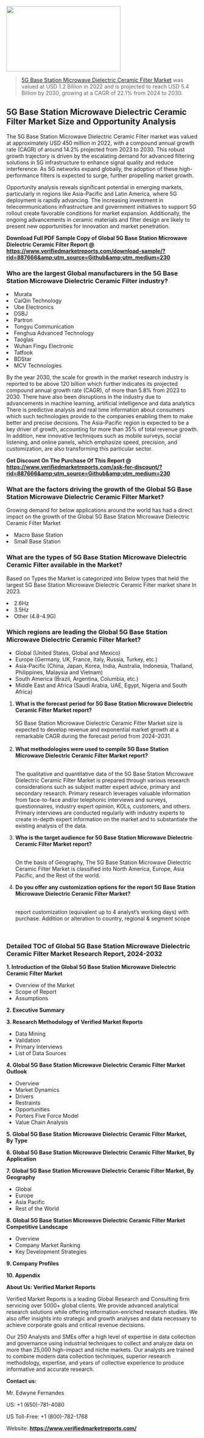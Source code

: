 <img src="https://ffe5etoiles.com/wp-content/uploads/2024/12/MST1-300x171.png" alt="" width="300" height="171" class="alignnone size-medium wp-image-20088" /><blockquote><p><p><a href="https://www.verifiedmarketreports.com/download-sample/?rid=887666&utm_source=Github&utm_medium=230" target="_blank">5G Base Station Microwave Dielectric Ceramic Filter Market</a> was valued at USD 1.2 Billion in 2022 and is projected to reach USD 5.4 Billion by 2030, growing at a CAGR of 22.1% from 2024 to 2030.</p></blockquote><p><h2>5G Base Station Microwave Dielectric Ceramic Filter Market Size and Opportunity Analysis</h2><p>The 5G Base Station Microwave Dielectric Ceramic Filter market was valued at approximately USD 450 million in 2022, with a compound annual growth rate (CAGR) of around 14.2% projected from 2023 to 2030. This robust growth trajectory is driven by the escalating demand for advanced filtering solutions in 5G infrastructure to enhance signal quality and reduce interference. As 5G networks expand globally, the adoption of these high-performance filters is expected to surge, further propelling market growth.</p><p>Opportunity analysis reveals significant potential in emerging markets, particularly in regions like Asia-Pacific and Latin America, where 5G deployment is rapidly advancing. The increasing investment in telecommunications infrastructure and government initiatives to support 5G rollout create favorable conditions for market expansion. Additionally, the ongoing advancements in ceramic materials and filter design are likely to present new opportunities for innovation and market penetration.</p></p><p class=""><strong>Download Full PDF Sample Copy of Global 5G Base Station Microwave Dielectric Ceramic Filter Report @ <a href="https://www.verifiedmarketreports.com/download-sample/?rid=887666&amp;utm_source=Github&amp;utm_medium=230" target="_blank">https://www.verifiedmarketreports.com/download-sample/?rid=887666&amp;utm_source=Github&amp;utm_medium=230</a></strong></p><h3 id="" class="">Who are the largest Global manufacturers in the 5G Base Station Microwave Dielectric Ceramic Filter industry?</h3><p><li>Murata</li><li> CaiQin Technology</li><li> Ube Electronics</li><li> DSBJ</li><li> Partron</li><li> Tongyu Communication</li><li> Fenghua Advanced Technology</li><li> Taoglas</li><li> Wuhan Fingu Electronic</li><li> Tatfook</li><li> BDStar</li><li> MCV Technologies</li></p><div class=""><div class="" dir="" data-message-author-role="" data-message-id="" data-message-model-slug=""><div class=""><div class=""><div class=""><div class="" dir="" data-message-author-role="" data-message-id="" data-message-model-slug=""><div class=""><div class=""><p>By the year 2030, the scale for growth in the market research industry is reported to be above 120 billion which further indicates its projected compound annual growth rate (CAGR), of more than 5.8% from 2023 to 2030. There have also been disruptions in the industry due to advancements in machine learning, artificial intelligence and data analytics There is predictive analysis and real time information about consumers which such technologies provide to the companies enabling them to make better and precise decisions. The Asia-Pacific region is expected to be a key driver of growth, accounting for more than 35% of total revenue growth. In addition, new innovative techniques such as mobile surveys, social listening, and online panels, which emphasize speed, precision, and customization, are also transforming this particular sector.</p><p><strong>Get Discount On The Purchase Of This Report @&nbsp; <a href="https://www.verifiedmarketreports.com/ask-for-discount/?rid=887666&amp;utm_source=Github&amp;utm_medium=230" target="_blank">https://www.verifiedmarketreports.com/ask-for-discount/?rid=887666&amp;utm_source=Github&amp;utm_medium=230</a></strong></p></div></div></div></div></div></div></div></div><h3 id="" class="">What are the factors driving the growth of the Global 5G Base Station Microwave Dielectric Ceramic Filter Market?</h3><p id="" class="">Growing demand for below applications around the world has had a direct impact on the growth of the Global 5G Base Station Microwave Dielectric Ceramic Filter Market</p><p id="" class=""><li>Macro Base Station</li><li> Small Base Station</li></p><h3 id="" class="">What are the types of 5G Base Station Microwave Dielectric Ceramic Filter available in the Market?</h3><p id="" class="">Based on Types the Market is categorized into Below types that held the largest 5G Base Station Microwave Dielectric Ceramic Filter market share In 2023.</p><p id="" class=""><li>2.6Hz</li><li> 3.5Hz</li><li> Other (4.8-4.9G)</li></p><h3 id="" class="">Which regions are leading the Global 5G Base Station Microwave Dielectric Ceramic Filter Market?</h3><ul><li>Global (United States, Global and Mexico)</li><li>Europe (Germany, UK, France, Italy, Russia, Turkey, etc.)</li><li>Asia-Pacific (China, Japan, Korea, India, Australia, Indonesia, Thailand, Philippines, Malaysia and Vietnam)</li><li>South America (Brazil, Argentina, Columbia, etc.)</li><li>Middle East and Africa (Saudi Arabia, UAE, Egypt, Nigeria and South Africa)</li></ul><p><ol><li><strong>What is the forecast period for 5G Base Station Microwave Dielectric Ceramic Filter Market report?<br /></strong><br /><span data-sheets-root="1" data-sheets-value="{&quot;1&quot;:2,&quot;2&quot;:&quot;XXXX size is expected to develop revenue and exponential market growth at a remarkable CAGR during the forecast period from 2024&ndash;2030.&quot;}" data-sheets-userformat="{&quot;2&quot;:12674,&quot;4&quot;:{&quot;1&quot;:2,&quot;2&quot;:16776960},&quot;10&quot;:2,&quot;11&quot;:0,&quot;15&quot;:&quot;Arial&quot;,&quot;16&quot;:12}">5G Base Station Microwave Dielectric Ceramic Filter Market size is expected to develop revenue and exponential market growth at a remarkable CAGR during the forecast period from 2024&ndash;2031.</span><br /><br /></li><li><strong>What methodologies were used to compile 5G Base Station Microwave Dielectric Ceramic Filter Market report?<br /><br /></strong><p>The qualitative and quantitative data of the&nbsp;5G Base Station Microwave Dielectric Ceramic Filter Market is prepared through various research considerations such as subject matter expert advice, primary and secondary research. Primary research leverages valuable information from face-to-face and/or telephonic interviews and surveys, questionnaires, industry expert opinion, KOLs, customers, and others. Primary interviews are conducted regularly with industry experts to create in-depth expert information on the market and to substantiate the existing analysis of the data.&nbsp;</p></li><li><strong>Who is the target audience for 5G Base Station Microwave Dielectric Ceramic Filter Market report?<br /><br /></strong><p>On the basis of Geography, The&nbsp;5G Base Station Microwave Dielectric Ceramic Filter Market is classified into North America, Europe, Asia Pacific, and the Rest of the world.</p></li><li><strong>Do you offer any customization options for the report 5G Base Station Microwave Dielectric Ceramic Filter Market?<br /><br /></strong><p>report customization (equivalent up to 4 analyst&rsquo;s working days) with purchase. Addition or alteration to country, regional &amp; segment scope</p><p>&nbsp;</p></li></ol></p><h3 id="" class="">Detailed TOC of Global 5G Base Station Microwave Dielectric Ceramic Filter Market Research Report, 2024-2032</h3><p id="" class=""><strong>1. Introduction of the Global 5G Base Station Microwave Dielectric Ceramic Filter Market</strong></p><ul><li>Overview of the Market</li><li>Scope of Report</li><li>Assumptions</li></ul><p id="" class=""><strong>2. Executive Summary</strong></p><p id="" class=""><strong>3. Research Methodology of&nbsp;Verified Market Reports</strong></p><ul><li>Data Mining</li><li>Validation</li><li>Primary Interviews</li><li>List of Data Sources</li></ul><p id="" class=""><strong>4. Global 5G Base Station Microwave Dielectric Ceramic Filter Market Outlook</strong></p><ul><li>Overview</li><li>Market Dynamics</li><li>Drivers</li><li>Restraints</li><li>Opportunities</li><li>Porters Five Force Model</li><li>Value Chain Analysis</li></ul><p id="" class=""><strong>5. Global 5G Base Station Microwave Dielectric Ceramic Filter Market, By&nbsp;Type</strong></p><p id="" class=""><strong>6. Global 5G Base Station Microwave Dielectric Ceramic Filter Market, By Application</strong></p><p id="" class=""><strong>7. Global 5G Base Station Microwave Dielectric Ceramic Filter Market, By Geography</strong></p><ul><li>Global</li><li>Europe</li><li>Asia Pacific</li><li>Rest of the World</li></ul><p id="" class=""><strong>8. Global 5G Base Station Microwave Dielectric Ceramic Filter Market Competitive Landscape</strong></p><ul><li>Overview</li><li>Company Market Ranking</li><li>Key Development Strategies</li></ul><p id="" class=""><strong>9. Company Profiles</strong></p><p id="" class=""><strong>10. Appendix</strong></p><p id="" class=""><strong>About Us: Verified Market Reports</strong></p><p id="" class="">Verified Market Reports is a leading Global Research and Consulting firm servicing over 5000+ global clients. We provide advanced analytical research solutions while offering information-enriched research studies. We also offer insights into strategic and growth analyses and data necessary to achieve corporate goals and critical revenue decisions.</p><p id="" class="">Our 250 Analysts and SMEs offer a high level of expertise in data collection and governance using industrial techniques to collect and analyze data on more than 25,000 high-impact and niche markets. Our analysts are trained to combine modern data collection techniques, superior research methodology, expertise, and years of collective experience to produce informative and accurate research.</p><p id="" class=""><strong>Contact us:</strong></p><p id="" class="">Mr. Edwyne Fernandes</p><p id="" class="">US: +1 (650)-781-4080</p><p id="" class="">US Toll-Free: +1 (800)-782-1768</p><p id="" class="">Website: <a target="" data-test-app-aware-link=""><strong>https://www.verifiedmarketreports.com/</strong></a></p>
